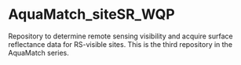# AquaMatch_siteSR_WQP
Repository to determine remote sensing visibility and acquire surface reflectance data for RS-visible sites. This is the third repository in the AquaMatch series.
